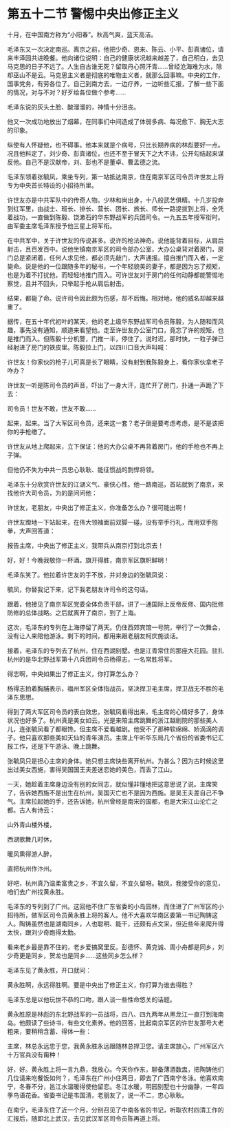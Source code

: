 # 第五十二节 警惕中央出修正主义

十月，在中国南方称为“小阳春”。秋高气爽，蓝天高洁。

毛泽东又一次决定南巡。离京之前，他把少奇、恩来、陈云、小平、彭真诸位，请来丰泽园共进晚餐。他向诸位说明：自己的健康状况越来越差了，自己明白，去见马克思的日子不远了。人生自古谁无死？留取丹心照汗青……曾经沧海难为水，除却巫山不是云。马克思主义者是彻底的唯物主义者，就那么回事嘛。中央的工作，国事党务，有劳各位了。自己到南方去，一边疗养，一边听些汇报，了解一些下面的情况，对与不对？好歹给各位做个参考……

毛泽东说的灰头土脸、酸溜溜的，神情十分沮丧。

他又一次成功地放出了烟幕，在同事们中间造成了体弱多病、每况愈下、胸无大志的印象。

纵使有人怀疑他，也不碍事。他本来就是个病号，只比长期养病的林彪要好一点。况且他料定了，刘少奇、彭真诸位，也还不至于冒天下之大不讳，公开勾结起来谋反他。自己不是汉献帝，刘、彭也不是董卓、曹孟德之流。

毛泽东领着张毓凤，乘坐专列，第一站抵达南京，住在南京军区司令员许世友上将专为中央首长特设的小招待所里。

许世友亦是中共军队中的传奇人物。少林和尚出身，十八般武艺俱精。十几岁投奔到红军里，由战士、班长、排长、营长、团长、旅长、师长一路提拔到上将，全凭着战功，一直做到陈毅、饶漱石的华东野战军的兵团司令。一九五五年授军衔时。由军委主席毛泽东授予他三星上将军衔。

在中共军中，关于许世友的传说甚多。说许的枪法神奇。说他能背着目标，从肩后射击，且百发百中。说他坐镇南京军区的司令部办公室，大办公桌背对着房门，房门总是紧闭着，任何人求见他，都必须先敲门，大声通报。擅自推门而入者，一定毙命。说是他的一位跟随多年的秘书，一个年轻貌美的妻子，都是因为忘了规矩，也是为着不打扰他，而轻轻地推门而入。可许世友对于房门的任何动静都能警惕地察觉，且并不回头，只举起手枪从肩后射击。

结果，都毙了命。说许司令因此颇为伤感，却不后悔。相对地，他的威名却越来越重了。

据传，在五十年代初叶的某天，他的老上级华东野战军司令员陈毅，为人随和而风趣，事先没有通知，顺道来看望他。走至许世友办公室门口，竟忘了许的规矩，也是推门而入。但陈毅十分机警，门推一半，停住了。说时迟，那时快，一粒子弹已经射进了房门的铁皮里。陈毅拉上门，以四川口音大声叫喊：

许世友！你家伙的枪子儿可真是长了眼睛，没有射到我陈毅身上，看你家伙拿老子咋办？

许世友一听是陈司令员的声音，吓出了一身大汗，连忙开了房门，扑通一声跪了下去：

司令员！世友不敢，世友不敢……

起来，起来。当了大军区司令员，还来这一套？老子倒是要考虑考虑，是不是该把你的手枪缴了。

许世友从地上爬起来，立下保证：他的大办公桌不再背着房门，他的手枪也不再上子弹。

但他仍不失为中共一员忠心耿耿、能征惯战的剽悍将领。

毛泽东十分欣赏许世友的江湖义气、豪侠心性。他一路南巡，首站就到了南京，来找他许大司令员，为的是问问他：

许世友，老朋友，中央出了修正主义，你准备怎么办？很可能出啊！

许世友蹬地一下站起来，在伟大领袖面前双脚一碰，没有举手行礼，而用双手抱拳，大声回答道：

报告主席，中央出了修正主义，我带兵从南京打到北京去！

好，好！今晚我敬你一杯酒。旗开得胜，南京军区旗帜鲜明！

毛泽东笑了。他拉着许世友的手不放，并对身边的张毓凤说：

毓凤，你替我记下来，记下我老朋友许司令的这句话。

跟着，他接见了南京军区党委全体负责干部，讲了一通国际上反帝反修、国内批修防修的总体战略。之后就离开了南京，到了上海。

这次，毛泽东的专列在上海停留了两天。仍住西郊宾馆一号院，举行了一次舞会，没有让人来陪他游泳。剩下的时间，都用来跟老朋友柯庆施谈话。

接着，毛泽东的专列去了杭州，住在西湖别墅。也是江青常住的那座大花园。驻扎杭州的是华北野战军第十八兵团司令员杨得志，一名常胜将军。

得志啊，中央如果出了修正主义，你打算怎么办？

杨得志拍着胸脯表示，福州军区全体指战员，坚决捍卫毛主席，捍卫战无不胜的毛泽东思想。

得到了两大军区司令员的表白效忠，张毓凤看得出来，毛主席的心情好多了，身体状况也好多了。杭州真是美女如云。光是来陪主席跳舞的浙江越剧院的那些美人儿，连张毓凤看了都眼馋。但主席不爱看越剧。他受不了那种软绵绵、娇滴滴的调子。他只喜欢那些美如天仙的青年演员。主席上午听华东局几个省份的省委书记汇报工作，还是下午游泳、晚上跳舞。

张毓凤只是担心主席的身体。她只想主席快些离开杭州。为甚么？因为古时候这里出过美女西施，害得吴国国王夫差迷恋她的美色，而丢了江山。

一天，她趁着主席身边没有别的女同志，就似懂非懂地把这意思说了说。主席笑了，告诉她西施不是出生在杭州，吴国灭亡也不是因为西施。是吴王夫差自己不争气。主席拉起她的手，还告诉她，杭州曾经是南宋的国都，也是大宋江山沦亡之都。古人有诗云：

山外青山楼外楼，

西湖歌舞几时休，

暖风熏得游人醉，

直把杭州作汴州。

好吧，杭州真乃温柔富贵之乡，不宜久留，不宜久留呀。毓凤，我接受你的意见，咱们去广州找黄永胜。

毛泽东的专列到了广州。这回他不住广东省委的小岛园林，而住进了广州军区的小招待所，做军区司令员黄永胜上将的客人。他不大喜欢华南区委第一书记陶铸这人。陶铸虽然也是湖南同乡，人也聪明、能干，还颇有点文采，但近些年来爬升得太快，跟刘少奇跑得太勤。

看来老乡最是靠不住的，老乡爱搞窝里反。彭德怀、黄克诚、周小舟都是同乡，刘少奇更是同乡，贺龙也是同乡……这些同乡怎么样？

毛泽东见了黄永胜，开口就问：

黄永胜啊，永远得胜啊。要是中央出了修正主义，你打算为谁去得胜？

毛泽东总是以他玩世不恭的口吻，跟人谈一些性命悠关的话题。

黄永胜原是林彪的东北野战军的一员战将，四八、四九两年从黑龙江一直打到海南岛。他颇读了些诗书，有些文化素养。他的回答，比起南京军区的许世友那号大老粗来，要稍稍含蓄、得体一些：

主席，林总永远忠于您，我黄永胜永远跟随林总捍卫您。请主席放心，广州军区六十万官兵没有甭种！

好，好。黄永胜上将一言九鼎，我放心。今天你作东，聊备薄酒数盅，把陶铸他们几位请来吃餐饭如何？，毛泽东在广州小住两日，即去了广西南宁冬泳。他喜欢南宁，冬春不分，邕江水温暖得使他留恋。冬江水暖，明园别墅也十分幽静，一年四季鸟语花香。省委书记是韦国清，老朋友了，说一不二，忠心耿耿。

在南宁，毛泽东住了近一个月，分别召见了中南各省的书记，听取农村四清工作的汇报后，随即北上武汉，去见武汉军区司令员陈再道上将。
